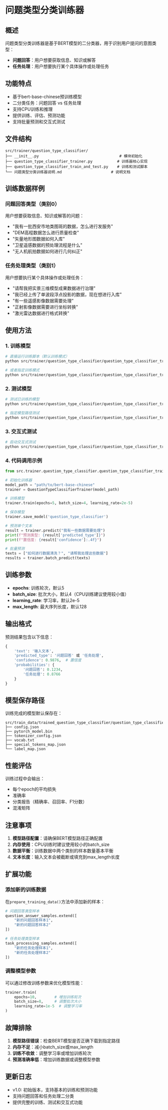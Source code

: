 # 问题类型分类训练器

## 概述

问题类型分类训练器是基于BERT模型的二分类器，用于识别用户提问的意图类型：
- **问题回答**：用户想要获取信息、知识或解答
- **任务处理**：用户想要执行某个具体操作或处理任务

## 功能特点

- 基于bert-base-chinese预训练模型
- 二分类任务：问题回答 vs 任务处理
- 支持CPU训练和推理
- 提供训练、评估、预测功能
- 支持批量预测和交互式测试

## 文件结构

```
src/trainer/question_type_classifier/
├── __init__.py                                    # 模块初始化
├── question_type_classifier_trainer.py           # 训练器核心实现
├── question_type_classifier_train_and_test.py    # 训练和测试脚本
└── 问题类型分类训练器说明.md                      # 说明文档
```

## 训练数据样例

### 问题回答类型（类别0）
用户想要获取信息、知识或解答的问题：
- "我有一批西安市地类图斑的数据，怎么进行发服务"
- "DEM高程数据怎么进行质量检查"
- "矢量地形图数据如何入库"
- "卫星遥感数据的预处理流程是什么"
- "无人机航拍数据如何进行几何纠正"

### 任务处理类型（类别1）
用户想要执行某个具体操作或处理任务：
- "请帮我把实景三维模型成果数据进行治理"
- "我已经上传了单波段浮点投影的数据，现在想进行入库"
- "有一些遥感影像数据需要处理"
- "正射影像数据需要进行坐标转换"
- "激光雷达数据进行格式转换"

## 使用方法

### 1. 训练模型

```bash
# 直接运行训练脚本（默认训练模式）
python src/trainer/question_type_classifier/question_type_classifier_train_and_test.py

# 或者指定训练模式
python src/trainer/question_type_classifier/question_type_classifier_train_and_test.py --mode train
```

### 2. 测试模型

```bash
# 测试已训练的模型
python src/trainer/question_type_classifier/question_type_classifier_train_and_test.py --mode test

# 指定模型路径测试
python src/trainer/question_type_classifier/question_type_classifier_train_and_test.py --mode test --model_path ./path/to/model
```

### 3. 交互式测试

```bash
# 启动交互式测试
python src/trainer/question_type_classifier/question_type_classifier_train_and_test.py --mode interactive
```

### 4. 代码调用示例

```python
from src.trainer.question_type_classifier.question_type_classifier_trainer import QuestionTypeClassifierTrainer

# 初始化训练器
model_path = "path/to/bert-base-chinese"
trainer = QuestionTypeClassifierTrainer(model_path)

# 训练模型
trainer.train(epochs=5, batch_size=4, learning_rate=2e-5)

# 保存模型
trainer.save_model('question_type_classifier')

# 预测单个文本
result = trainer.predict("我有一些数据需要处理")
print(f"预测类型: {result['predicted_type']}")
print(f"置信度: {result['confidence']:.4f}")

# 批量预测
texts = ["如何进行数据清洗？", "请帮我处理这些数据"]
results = trainer.batch_predict(texts)
```

## 训练参数

- **epochs**: 训练轮次，默认5
- **batch_size**: 批次大小，默认4（CPU训练建议使用较小值）
- **learning_rate**: 学习率，默认2e-5
- **max_length**: 最大序列长度，默认128

## 输出格式

预测结果包含以下信息：
```python
{
    'text': '输入文本',
    'predicted_type': '问题回答' 或 '任务处理',
    'confidence': 0.9876,  # 置信度
    'probabilities': {
        '问题回答': 0.1234,
        '任务处理': 0.8766
    }
}
```

## 模型保存路径

训练完成的模型默认保存在：
```
src/train_data/trained_question_type_classifier/question_type_classifier/
├── config.json
├── pytorch_model.bin
├── tokenizer_config.json
├── vocab.txt
├── special_tokens_map.json
└── label_map.json
```

## 性能评估

训练过程中会输出：
- 每个epoch的平均损失
- 准确率
- 分类报告（精确率、召回率、F1分数）
- 混淆矩阵

## 注意事项

1. **模型路径配置**：请确保BERT模型路径正确配置
2. **内存使用**：CPU训练时建议使用较小的batch_size
3. **数据平衡**：训练数据中两个类别的样本数量基本平衡
4. **文本长度**：输入文本会被截断或填充到max_length长度

## 扩展功能

### 添加新的训练数据
在`prepare_training_data()`方法中添加新的样本：

```python
# 问题回答类型样本
question_answer_samples.extend([
    "新的问题回答样本1",
    "新的问题回答样本2"
])

# 任务处理类型样本
task_processing_samples.extend([
    "新的任务处理样本1",
    "新的任务处理样本2"
])
```

### 调整模型参数
可以通过修改训练参数来优化模型性能：

```python
trainer.train(
    epochs=10,        # 增加训练轮次
    batch_size=8,     # 调整批次大小
    learning_rate=1e-5  # 调整学习率
)
```

## 故障排除

1. **模型路径错误**：检查BERT模型是否正确下载到指定路径
2. **内存不足**：减小batch_size或max_length
3. **训练不收敛**：调整学习率或增加训练轮次
4. **预测准确率低**：增加训练数据或调整模型参数

## 更新日志

- v1.0: 初始版本，支持基本的训练和预测功能
- 支持问题回答和任务处理二分类
- 提供完整的训练、测试和交互式功能
